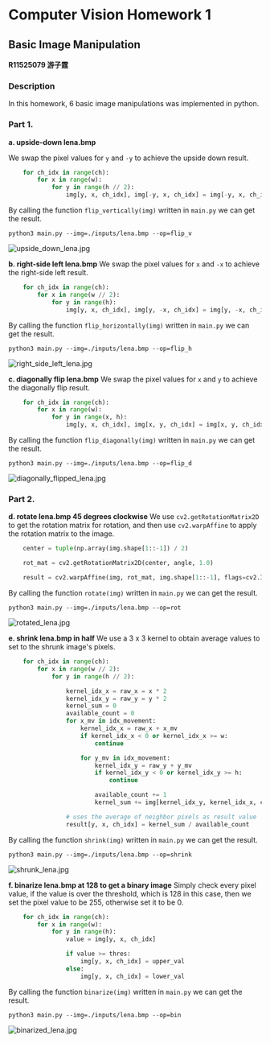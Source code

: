 # Computer Vision Homework 1

## Basic Image Manipulation

**R11525079 游子霆**

### Description
In this homework, 6 basic image manipulations was implemented in python.


### Part 1.
**a. upside-down lena.bmp**

We swap the pixel values for `y` and `-y` to achieve the upside down result.
```python
    for ch_idx in range(ch):
        for x in range(w):
            for y in range(h // 2):
                img[y, x, ch_idx], img[-y, x, ch_idx] = img[-y, x, ch_idx], img[y, x, ch_idx]

```
By calling the function `flip_vertically(img)` written in `main.py` we can get the result.
```shell
python3 main.py --img=./inputs/lena.bmp --op=flip_v
```
![upside_down_lena.jpg](assets/upside_down_lena.jpg)


**b. right-side left lena.bmp**
We swap the pixel values for `x` and `-x` to achieve the right-side left result.
```python
    for ch_idx in range(ch):
        for x in range(w // 2):
            for y in range(h):
                img[y, x, ch_idx], img[y, -x, ch_idx] = img[y, -x, ch_idx], img[y, x, ch_idx]
```
By calling the function `flip_horizontally(img)` written in `main.py` we can get the result.
```shell
python3 main.py --img=./inputs/lena.bmp --op=flip_h
```
![right_side_left_lena.jpg](assets/right_side_left_lena.jpg)


**c. diagonally flip lena.bmp**
We swap the pixel values for `x` and `y` to achieve the diagonally flip result.
```python
    for ch_idx in range(ch):
        for x in range(w):
            for y in range(x, h):
                img[y, x, ch_idx], img[x, y, ch_idx] = img[x, y, ch_idx], img[y, x, ch_idx]
```
By calling the function `flip_diagonally(img)` written in `main.py` we can get the result.
```shell
python3 main.py --img=./inputs/lena.bmp --op=flip_d
```
![diagonally_flipped_lena.jpg](assets/diagonally_flipped_lena.jpg)


### Part 2.
**d. rotate lena.bmp 45 degrees clockwise**
We use `cv2.getRotationMatrix2D` to get the rotation matrix for rotation, and then use `cv2.warpAffine` to apply the rotation matrix to the image.
```python
    center = tuple(np.array(img.shape[1::-1]) / 2)

    rot_mat = cv2.getRotationMatrix2D(center, angle, 1.0)

    result = cv2.warpAffine(img, rot_mat, img.shape[1::-1], flags=cv2.INTER_LINEAR)
```
By calling the function `rotate(img)` written in `main.py` we can get the result.
```shell
python3 main.py --img=./inputs/lena.bmp --op=rot
```
![rotated_lena.jpg](assets/rotated_lena.jpg)


**e. shrink lena.bmp in half**
We use a 3 x 3 kernel to obtain average values to set to the shrunk image's pixels.
```python
    for ch_idx in range(ch):
        for x in range(w // 2):
            for y in range(h // 2):

                kernel_idx_x = raw_x = x * 2
                kernel_idx_y = raw_y = y * 2
                kernel_sum = 0
                available_count = 0
                for x_mv in idx_movement:
                    kernel_idx_x = raw_x + x_mv
                    if kernel_idx_x < 0 or kernel_idx_x >= w:
                        continue

                    for y_mv in idx_movement:
                        kernel_idx_y = raw_y + y_mv
                        if kernel_idx_y < 0 or kernel_idx_y >= h:
                            continue

                        available_count += 1
                        kernel_sum += img[kernel_idx_y, kernel_idx_x, ch_idx]

                # uses the average of neighbor pixels as result value
                result[y, x, ch_idx] = kernel_sum / available_count
```
By calling the function `shrink(img)` written in `main.py` we can get the result.
```shell
python3 main.py --img=./inputs/lena.bmp --op=shrink
```
![shrunk_lena.jpg](assets/shrunk_lena.jpg)

**f. binarize lena.bmp at 128 to get a binary image**
Simply check every pixel value, if the value is over the threshold, which is 128 in this case, then we set the pixel value to be 255, otherwise set it to be 0.
```python
    for ch_idx in range(ch):
        for x in range(w):
            for y in range(h):
                value = img[y, x, ch_idx]

                if value >= thres:
                    img[y, x, ch_idx] = upper_val
                else:
                    img[y, x, ch_idx] = lower_val
```
By calling the function `binarize(img)` written in `main.py` we can get the result.
```shell
python3 main.py --img=./inputs/lena.bmp --op=bin
```
![binarized_lena.jpg](assets/binarized_lena.jpg)
